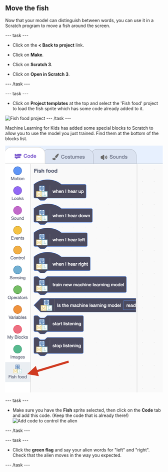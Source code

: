 ## Move the fish

Now that your model can distinguish between words, you can use it in a Scratch program to move a fish around the screen.

--- task ---
+ Click on the **< Back to project** link.

+ Click on **Make**.

+ Click on **Scratch 3**.

+ Click on **Open in Scratch 3**.

--- /task ---

--- task ---
+ Click on **Project templates** at the top and select the 'Fish food' project to load the fish sprite which has some code already added to it. 

![Fish food project](images/fish-food.png)
--- /task ---

Machine Learning for Kids has added some special blocks to Scratch to allow you to use the model you just trained. Find them at the bottom of the blocks list.

![New blocks](images/new-blocks.png)

--- task ---

+ Make sure you have the **Fish** sprite selected, then click on the **Code** tab and add this code. (Keep the code that is already there!)
![Add code to control the alien](images/control-alien-blocks.png)

--- /task ---

--- task ---
+ Click the **green flag** and say your alien words for "left" and "right". Check that the alien moves in the way you expected. 

--- /task ---





